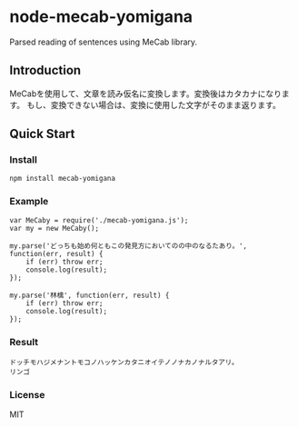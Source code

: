 # node-mecab-yomigana
Parsed reading of sentences using MeCab library.

## Introduction
MeCabを使用して、文章を読み仮名に変換します。変換後はカタカナになります。
もし、変換できない場合は、変換に使用した文字がそのまま返ります。

## Quick Start
### Install
```
npm install mecab-yomigana
```

### Example
```
var MeCaby = require('./mecab-yomigana.js');
var my = new MeCaby();

my.parse('どっちも始め何ともこの発見方においてのの中のなるたあり。', function(err, result) {
    if (err) throw err;
    console.log(result);
});

my.parse('林檎', function(err, result) {
    if (err) throw err;
    console.log(result);
});
```

### Result
```
ドッチモハジメナントモコノハッケンカタニオイテノノナカノナルタアリ。
リンゴ
```

### License
MIT
